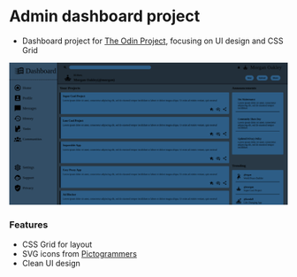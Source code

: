 # Admin dashboard project 
- Dashboard project for [The Odin Project](https://www.theodinproject.com/lessons/intermediate-html-and-css-admin-dashboard), focusing on UI design and CSS Grid
<img src='admin-dash.png'/>

### Features

- CSS Grid for layout
- SVG icons from [Pictogrammers](https://pictogrammers.com/)
- Clean UI design